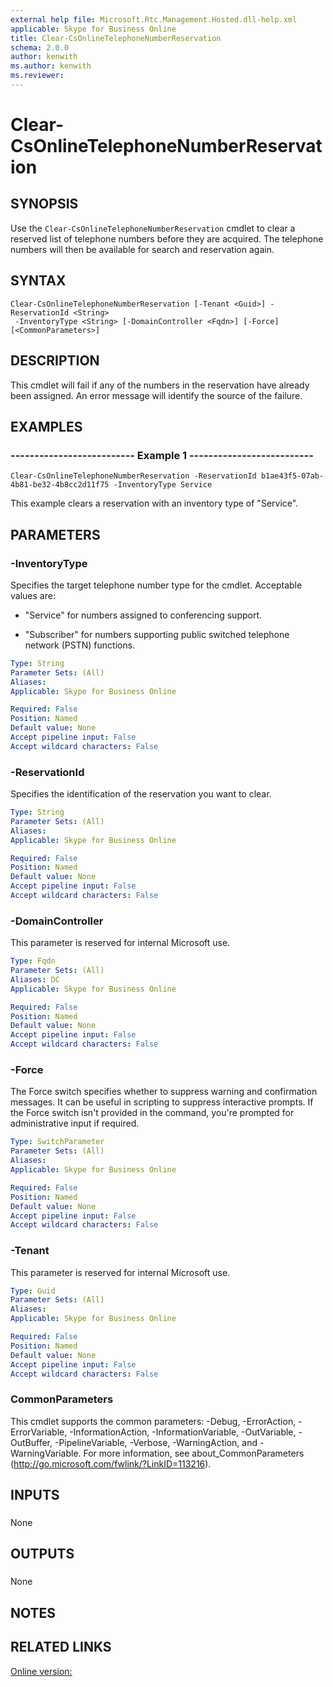 ```yaml
---
external help file: Microsoft.Rtc.Management.Hosted.dll-help.xml 
applicable: Skype for Business Online
title: Clear-CsOnlineTelephoneNumberReservation
schema: 2.0.0
author: kenwith
ms.author: kenwith
ms.reviewer:
---
```


# Clear-CsOnlineTelephoneNumberReservation

## SYNOPSIS
Use the `Clear-CsOnlineTelephoneNumberReservation` cmdlet to clear a reserved list of telephone numbers before they are acquired.
The telephone numbers will then be available for search and reservation again.

## SYNTAX

```
Clear-CsOnlineTelephoneNumberReservation [-Tenant <Guid>] -ReservationId <String>
 -InventoryType <String> [-DomainController <Fqdn>] [-Force] [<CommonParameters>]
```

## DESCRIPTION
This cmdlet will fail if any of the numbers in the reservation have already been assigned.
An error message will identify the source of the failure. 

## EXAMPLES

### -------------------------- Example 1 --------------------------
```
Clear-CsOnlineTelephoneNumberReservation -ReservationId b1ae43f5-07ab-4b81-be32-4b8cc2d11f75 -InventoryType Service
```

This example clears a reservation with an inventory type of "Service".


## PARAMETERS

### -InventoryType
Specifies the target telephone number type for the cmdlet.
Acceptable values are:

- "Service" for numbers assigned to conferencing support.

- "Subscriber" for numbers supporting public switched telephone network (PSTN) functions.

```yaml
Type: String
Parameter Sets: (All)
Aliases: 
Applicable: Skype for Business Online

Required: False
Position: Named
Default value: None
Accept pipeline input: False
Accept wildcard characters: False
```

### -ReservationId
Specifies the identification of the reservation you want to clear.

```yaml
Type: String
Parameter Sets: (All)
Aliases: 
Applicable: Skype for Business Online

Required: False
Position: Named
Default value: None
Accept pipeline input: False
Accept wildcard characters: False
```

### -DomainController
This parameter is reserved for internal Microsoft use.

```yaml
Type: Fqdn
Parameter Sets: (All)
Aliases: DC
Applicable: Skype for Business Online

Required: False
Position: Named
Default value: None
Accept pipeline input: False
Accept wildcard characters: False
```

### -Force
The Force switch specifies whether to suppress warning and confirmation messages.
It can be useful in scripting to suppress interactive prompts.
If the Force switch isn't provided in the command, you're prompted for administrative input if required.

```yaml
Type: SwitchParameter
Parameter Sets: (All)
Aliases: 
Applicable: Skype for Business Online

Required: False
Position: Named
Default value: None
Accept pipeline input: False
Accept wildcard characters: False
```

### -Tenant
This parameter is reserved for internal Microsoft use.

```yaml
Type: Guid
Parameter Sets: (All)
Aliases: 
Applicable: Skype for Business Online

Required: False
Position: Named
Default value: None
Accept pipeline input: False
Accept wildcard characters: False
```

### CommonParameters
This cmdlet supports the common parameters: -Debug, -ErrorAction, -ErrorVariable, -InformationAction, -InformationVariable, -OutVariable, -OutBuffer, -PipelineVariable, -Verbose, -WarningAction, and -WarningVariable. For more information, see about_CommonParameters (http://go.microsoft.com/fwlink/?LinkID=113216).

## INPUTS

###  
None

## OUTPUTS

###  
None

## NOTES

## RELATED LINKS

[Online version:](https://docs.microsoft.com/powershell/module/skype/Clear-CsOnlineTelephoneNumberReservation?view=skype-ps)
